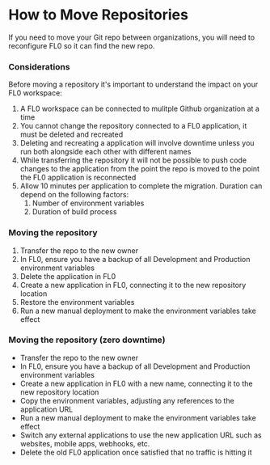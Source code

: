 ---
---

# How to Move Repositories

If you need to move your Git repo between organizations, you will need to reconfigure FL0 so it can find the new repo.

### Considerations

Before moving a repository it's important to understand the impact on your FL0 workspace:

1. A FL0 workspace can be connected to mulitple Github organization at a time
2. You cannot change the repository connected to a FL0 application, it must be deleted and recreated
3. Deleting and recreating a application will involve downtime unless you run both alongside each other with different names
4. While transferring the repository it will not be possible to push code changes to the application from the point the repo is moved to the point the FL0 application is reconnected
5. Allow 10 minutes per application to complete the migration. Duration can depend on the following factors:
   1. Number of environment variables
   2. Duration of build process

### Moving the repository

1. Transfer the repo to the new owner
2. In FL0, ensure you have a backup of all Development and Production environment variables
3. Delete the application in FL0
4. Create a new application in FL0, connecting it to the new repository location
5. Restore the environment variables
6. Run a new manual deployment to make the environment variables take effect

### Moving the repository (zero downtime)

- Transfer the repo to the new owner
- In FL0, ensure you have a backup of all Development and Production environment variables
- Create a new application in FL0 with a new name, connecting it to the new repository location
- Copy the environment variables, adjusting any references to the application URL
- Run a new manual deployment to make the environment variables take effect
- Switch any external applications to use the new application URL such as websites, mobile apps, webhooks, etc.
- Delete the old FL0 application once satisfied that no traffic is hitting it
